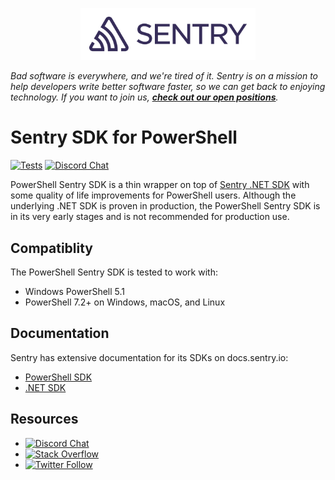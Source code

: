 <p align="center">
  <a href="https://sentry.io" target="_blank" align="left">
    <img src="https://raw.githubusercontent.com/getsentry/sentry-unity/main/.github/sentry-wordmark-dark-400x119.svg?utm_source=github&utm_medium=logo" width="280">
  </a>
  <br />
</p>
<p align="center">

_Bad software is everywhere, and we're tired of it. Sentry is on a mission to help developers write better software faster, so we can get back to enjoying technology. If you want to join us, [**check out our open positions**](https://sentry.io/careers/)._

# Sentry SDK for PowerShell

[![Tests](https://github.com/getsentry/sentry-powershell/actions/workflows/test.yml/badge.svg?branch=main)](https://github.com/getsentry/sentry-powershell/actions/workflows/test.yml)
[![Discord Chat](https://img.shields.io/discord/621778831602221064?logo=discord&logoColor=ffffff&color=7389D8)](https://discord.gg/PXa5Apfe7K)

PowerShell Sentry SDK is a thin wrapper on top of [Sentry .NET SDK](https://github.com/getsentry/sentry-dotnet) with some quality of life improvements for PowerShell users.
Although the underlying .NET SDK is proven in production, the PowerShell Sentry SDK is in its very early stages and is not recommended for production use.

## Compatiblity

The PowerShell Sentry SDK is tested to work with:

- Windows PowerShell 5.1
- PowerShell 7.2+ on Windows, macOS, and Linux

## Documentation

Sentry has extensive documentation for its SDKs on docs.sentry.io:

- [PowerShell SDK](https://docs.sentry.io/platforms/powershell/)
- [.NET SDK](https://docs.sentry.io/platforms/dotnet/)

## Resources

- [![Discord Chat](https://img.shields.io/discord/621778831602221064?logo=discord&logoColor=ffffff&color=7389D8)](https://discord.gg/PXa5Apfe7K)
- [![Stack Overflow](https://img.shields.io/badge/stack%20overflow-sentry-green.svg)](http://stackoverflow.com/questions/tagged/sentry)
- [![Twitter Follow](https://img.shields.io/twitter/follow/getsentry?label=getsentry&style=social)](https://twitter.com/intent/follow?screen_name=getsentry)
